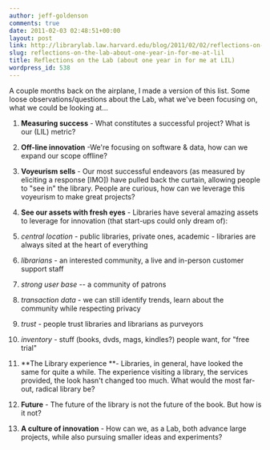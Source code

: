 ```yaml
---
author: jeff-goldenson
comments: true
date: 2011-02-03 02:48:51+00:00
layout: post
link: http://librarylab.law.harvard.edu/blog/2011/02/02/reflections-on-the-lab-about-one-year-in-for-me-at-lil/
slug: reflections-on-the-lab-about-one-year-in-for-me-at-lil
title: Reflections on the Lab (about one year in for me at LIL)
wordpress_id: 538
---
```


A couple months back on the airplane, I made a version of this list.  Some loose observations/questions about the Lab, what we've been focusing on, what we could be looking at...

1. **Measuring success** - What constitutes a successful project?  What is our (LIL) metric?

2. **Off-line innovation** -We're focusing on software & data, how can we expand our scope offline?

3. **Voyeurism sells** - Our most successful endeavors (as measured by eliciting a response [IMO]) have pulled back the curtain, allowing people to "see in" the library. People are curious, how can we leverage this voyeurism to make great projects?

4. **See our assets with fresh eyes** - Libraries have several amazing assets to leverage for innovation (that start-ups could only dream of):




  1. _central location_ - public libraries, private ones, academic - libraries are always sited at the heart of everything


  2. _librarians_ - an interested community, a live and in-person customer support staff


  3. _strong user base_ -- a community of patrons


  4. _transaction data_ - we can still identify trends, learn about the community while respecting privacy


  5. _trust_ - people trust libraries and librarians as purveyors


  6. _inventory_ - stuff (books, dvds, mags, kindles?) people want, for "free trial"


5. **The Library experience **- Libraries, in general, have looked the same for quite a while.  The experience visiting a library, the services provided, the look hasn't changed too much.  What would the most far-out, radical library be?

6. **Future** - The future of the library is not the future of the book.  But how is it not?

7. **A culture of innovation** - How can we, as a Lab, both advance large projects, while also pursuing smaller ideas and experiments?
